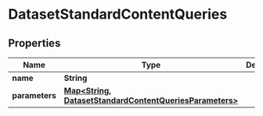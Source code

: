 
# DatasetStandardContentQueries

## Properties
Name | Type | Description | Notes
------------ | ------------- | ------------- | -------------
**name** | **String** |  |  [optional]
**parameters** | [**Map&lt;String, DatasetStandardContentQueriesParameters&gt;**](DatasetStandardContentQueriesParameters.md) |  |  [optional]



